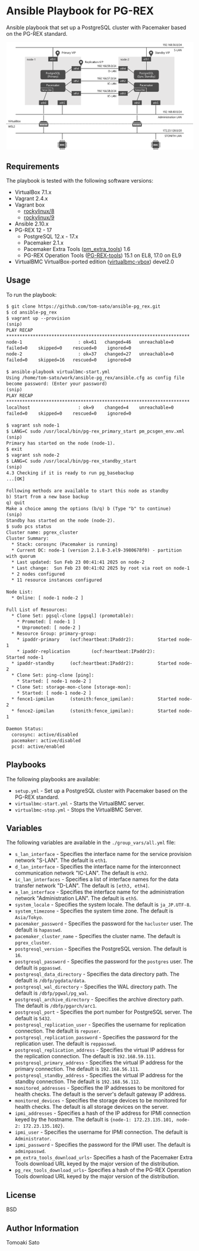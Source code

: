Ansible Playbook for PG-REX
===========================

Ansible playbook that set up a PostgreSQL cluster with Pacemaker based on the PG-REX standard.

![System Architecture](./img/system_architecture.png)

Requirements
------------

The playbook is tested with the following software versions:

* VirtualBox 7.1.x
* Vagrant 2.4.x
* Vagrant box
  * [rockylinux/8](https://app.vagrantup.com/rockylinux/boxes/8)
  * [rockylinux/9](https://app.vagrantup.com/rockylinux/boxes/9)
* Ansible 2.10.x
* PG-REX 12 - 17
  * PostgreSQL 12.x - 17.x
  * Pacemaker 2.1.x
  * Pacemaker Extra Tools ([pm\_extra\_tools](https://github.com/linux-ha-japan/pm_extra_tools)) 1.6
  * PG-REX Operation Tools ([PG-REX-tools](https://github.com/ossc-db/PG-REX-tools)) 15.1 on EL8, 17.0 on EL9
* VirtualBMC VirtualBox-ported edition ([virtualbmc-vbox](https://github.com/kskmori/virtualbmc-vbox)) devel2.0

Usage
-----

To run the playbook:

```ShellSession
$ git clone https://github.com/tom-sato/ansible-pg_rex.git
$ cd ansible-pg_rex
$ vagrant up --provision
(snip)
PLAY RECAP *********************************************************************
node-1                     : ok=61   changed=46   unreachable=0    failed=0    skipped=0    rescued=0    ignored=0
node-2                     : ok=37   changed=27   unreachable=0    failed=0    skipped=16   rescued=0    ignored=0

$ ansible-playbook virtualbmc-start.yml
Using /home/tom-sato/work/ansible-pg_rex/ansible.cfg as config file
become password: (Enter your password)
(snip)
PLAY RECAP *********************************************************************
localhost                  : ok=9    changed=4    unreachable=0    failed=0    skipped=0    rescued=0    ignored=0

$ vagrant ssh node-1
$ LANG=C sudo /usr/local/bin/pg-rex_primary_start pm_pcsgen_env.xml
(snip)
Primary has started on the node (node-1).
$ exit
$ vagrant ssh node-2
$ LANG=C sudo /usr/local/bin/pg-rex_standby_start
(snip)
4.3 Checking if it is ready to run pg_basebackup
...[OK]

Following methods are available to start this node as standby
b) Start from a new base backup
q) quit
Make a choice among the options (b/q) b (Type "b" to continue)
(snip)
Standby has started on the node (node-2).
$ sudo pcs status
Cluster name: pgrex_cluster
Cluster Summary:
  * Stack: corosync (Pacemaker is running)
  * Current DC: node-1 (version 2.1.8-3.el9-3980678f0) - partition with quorum
  * Last updated: Sun Feb 23 00:41:41 2025 on node-2
  * Last change:  Sun Feb 23 00:41:02 2025 by root via root on node-1
  * 2 nodes configured
  * 11 resource instances configured

Node List:
  * Online: [ node-1 node-2 ]

Full List of Resources:
  * Clone Set: pgsql-clone [pgsql] (promotable):
    * Promoted: [ node-1 ]
    * Unpromoted: [ node-2 ]
  * Resource Group: primary-group:
    * ipaddr-primary    (ocf:heartbeat:IPaddr2):         Started node-1
    * ipaddr-replication        (ocf:heartbeat:IPaddr2):         Started node-1
  * ipaddr-standby      (ocf:heartbeat:IPaddr2):         Started node-2
  * Clone Set: ping-clone [ping]:
    * Started: [ node-1 node-2 ]
  * Clone Set: storage-mon-clone [storage-mon]:
    * Started: [ node-1 node-2 ]
  * fence1-ipmilan      (stonith:fence_ipmilan):         Started node-2
  * fence2-ipmilan      (stonith:fence_ipmilan):         Started node-1

Daemon Status:
  corosync: active/disabled
  pacemaker: active/disabled
  pcsd: active/enabled
```

Playbooks
---------

The following playbooks are available:

* `setup.yml` - Set up a PostgreSQL cluster with Pacemaker based on the PG-REX standard.
* `virtualbmc-start.yml` - Starts the VirtualBMC server.
* `virtualbmc-stop.yml` - Stops the VirtualBMC Server.

Variables
---------

The following variables are available in the `./group_vars/all.yml` file:

* `s_lan_interface` - Specifies the interface name for the service provision network "S-LAN". The default is `eth1`.
* `d_lan_interface` - Specifies the interface name for the interconnect communication network "IC-LAN". The default is `eth2`.
* `ic_lan_interfaces` - Specifies a list of interface names for the data transfer network "D-LAN". The default is `[eth3, eth4]`.
* `a_lan_interface` - Specifies the interface name for the administration network "Administration LAN". The default is `eth5`.
* `system_locale` - Specifies the system locale. The default is `ja_JP.UTF-8`.
* `system_timezone` - Specifies the system time zone. The default is `Asia/Tokyo`.
* `pacemaker_password` - Specifies the password for the `hacluster` user. The default is `hapasswd`.
* `pacemaker_cluster_name` - Specifies the cluster name. The default is `pgrex_cluster`.
* `postgresql_version` - Specifies the PostgreSQL version. The default is `16`.
* `postgresql_password` - Specifies the password for the `postgres` user. The default is `pgpasswd`.
* `postgresql_data_directory` - Specifies the data directory path. The default is `/dbfp/pgdata/data`.
* `postgresql_wal_directory` - Specifies the WAL directory path. The default is `/dbfp/pgwal/pg_wal`.
* `postgresql_archive_directory` - Specifies the archive directory path. The default is `/dbfp/pgarch/arc1`.
* `postgresql_port` - Specifies the port number for PostgreSQL server. The default is `5432`.
* `postgresql_replication_user` - Specifies the username for replication connection. The default is `repuser`.
* `postgresql_replication_password` - Specifies the password for the replication user. The default is `reppasswd`.
* `postgresql_replication_address` - Specifies the virtual IP address for the replication connection. The default is `192.168.59.111`.
* `postgresql_primary_address` - Specifies the virtual IP address for the primary connection. The default is `192.168.56.111`.
* `postgresql_standby_address` - Specifies the virtual IP address for the standby connection. The default is `192.168.56.112`.
* `monitored_addresses` - Specifies the IP addresses to be monitored for health checks. The default is the server's default gateway IP address.
* `monitored_devices` - Specifies the storage devices to be monitored for health checks. The default is all storage devices on the server.
* `ipmi_addresses` - Specifies a hash of the IP address for IPMI connection keyed by the hostname. The default is `{node-1: 172.23.135.101, node-2: 172.23.135.102}`.
* `ipmi_user` - Specifies the username for IPMI connection. The default is `Administrator`.
* `ipmi_password` - Specifies the password for the IPMI user. The default is `adminpasswd`.
* `pm_extra_tools_download_urls`- Specifies a hash of the Pacemaker Extra Tools download URL keyed by the major version of the distribution.
* `pg_rex_tools_download_urls`- Specifies a hash of the PG-REX Operation Tools download URL keyed by the major version of the distribution.

License
-------

BSD

Author Information
------------------

Tomoaki Sato
